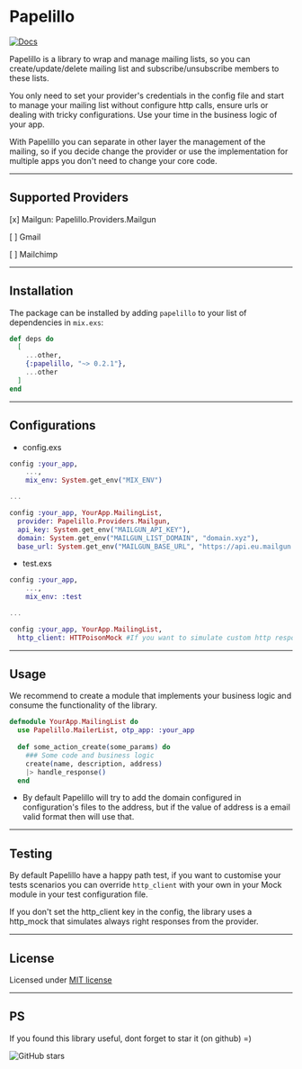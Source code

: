# Papelillo

[![Docs](https://img.shields.io/badge/hex-docs-blue)](https://wois.hexdocs.pm/papelillo/)

Papelillo is a library to wrap and manage mailing lists, so you can create/update/delete mailing list and subscribe/unsubscribe members to these lists.

You only need to set your provider's credentials in the config file and start to manage your mailing list without configure http calls, ensure urls or dealing with tricky configurations. Use your time in the business logic of your app.

With Papelillo you can separate in other layer the management of the mailing, so if you decide change the provider or use the implementation for multiple apps you don't need to change your core code.

-----
## Supported Providers

[x] Mailgun: Papelillo.Providers.Mailgun

[ ] Gmail

[ ] Mailchimp

-----
## Installation

The package can be installed by adding `papelillo` to your list of dependencies in `mix.exs`:

```elixir
def deps do
  [
    ...other,
    {:papelillo, "~> 0.2.1"},
    ...other
  ]
end
```

-----
## Configurations

* config.exs

```elixir
config :your_app,
    ...,
    mix_env: System.get_env("MIX_ENV")

...

config :your_app, YourApp.MailingList,
  provider: Papelillo.Providers.Mailgun,
  api_key: System.get_env("MAILGUN_API_KEY"),
  domain: System.get_env("MAILGUN_LIST_DOMAIN", "domain.xyz"),
  base_url: System.get_env("MAILGUN_BASE_URL", "https://api.eu.mailgun.net/v3")

```

* test.exs

```elixir
config :your_app,
    ...,
    mix_env: :test

...

config :your_app, YourApp.MailingList,
  http_client: HTTPoisonMock #If you want to simulate custom http responses

```

-----
## Usage

We recommend to create a module that implements your business logic and consume the functionality of the library.

```elixir
defmodule YourApp.MailingList do
  use Papelillo.MailerList, otp_app: :your_app
  
  def some_action_create(some_params) do
    ### Some code and business logic
    create(name, description, address)
    |> handle_response() 
  end
```

* By default Papelillo will try to add the domain configured in configuration's files to the address, but if the value of address is a email valid format then will use that.

-----

## Testing

By default Papelillo have a happy path test, if you want to customise your tests scenarios you can override `http_client` with your own in your Mock module in your test configuration file.

If you don't set the http_client key in the config, the library uses a http_mock that simulates always right responses from the provider.

-----

## License
Licensed under [MIT license](LICENSE)

-----

## PS
If you found this library useful, dont forget to star it (on github) =)

![GitHub stars](https://img.shields.io/github/stars/wois-org/papelillo?style=social)